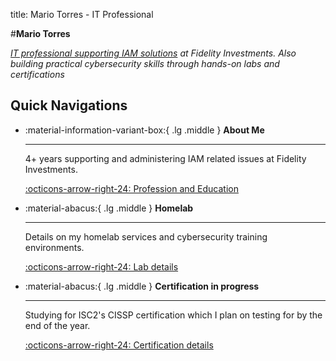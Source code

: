 title: Mario Torres - IT Professional

#**Mario Torres**

_[IT professional supporting IAM solutions](about/) at Fidelity Investments. Also building practical cybersecurity skills through hands-on labs and certifications_

## Quick Navigations

<div class="grid cards" markdown>

- :material-information-variant-box:{ .lg .middle } **About Me**

  ---

  4+ years supporting and administering IAM related issues at Fidelity Investments.

  [:octicons-arrow-right-24: Profession and Education](about/)

- :material-abacus:{ .lg .middle } **Homelab**

  ---

  Details on my homelab services and cybersecurity training environments.

  [:octicons-arrow-right-24: Lab details](homelab/index.md)

- :material-abacus:{ .lg .middle } **Certification in progress**

  ---

  Studying for ISC2's CISSP certification which I plan on testing for by the end of the year.

  [:octicons-arrow-right-24: Certification details](certifications/cissp.md)

</div>
